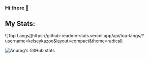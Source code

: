 ### Hi there 👋

<h2>My Stats:</h2>
![Top Langs](https://github-readme-stats.vercel.app/api/top-langs/?username=kelseykazoo&layout=compact&theme=radical)

![Anurag's GitHub stats](https://github-readme-stats.vercel.app/api?username=kelseykazoo&show_icons=true&theme=radical)

